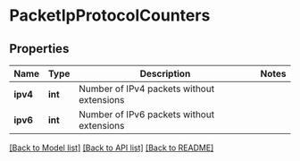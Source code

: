 # PacketIpProtocolCounters

## Properties
Name | Type | Description | Notes
------------ | ------------- | ------------- | -------------
**ipv4** | **int** | Number of IPv4 packets without extensions | 
**ipv6** | **int** | Number of IPv6 packets without extensions | 

[[Back to Model list]](../README.md#documentation-for-models) [[Back to API list]](../README.md#documentation-for-api-endpoints) [[Back to README]](../README.md)


